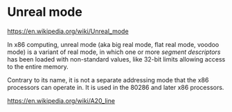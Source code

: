 # Unreal mode

https://en.wikipedia.org/wiki/Unreal_mode

In x86 computing, unreal mode (aka big real mode, flat real mode, voodoo mode) is a variant of real mode, in which one or more *segment descriptors* has been loaded with non-standard values, like 32-bit limits allowing access to the entire memory.

Contrary to its name, it is not a separate addressing mode that the x86 processors can operate in. It is used in the 80286 and later x86 processors.

https://en.wikipedia.org/wiki/A20_line
